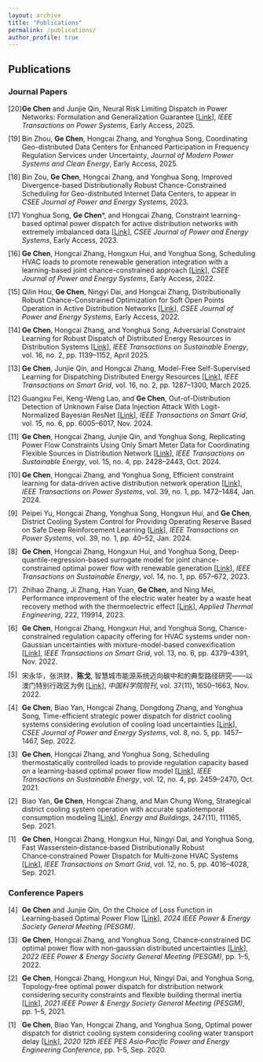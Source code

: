 ```yaml
---
layout: archive
title: "Publications"
permalink: /publications/
author_profile: true
---
```


<!-- 自定义 CSS：自定义倒序编号，格式为 [数字] -->
<style>
  ol.custom-counter-reversed {
    list-style: none;                      /* 去除默认编号 */
    padding-left: 0;                       /* 取消内边距 */
    /* CSS 变量 --start 由 HTML 设置，计数器初始值即为 --start 的值 */
    counter-reset: custom-counter calc(var(--start));
  }
  ol.custom-counter-reversed li {
    counter-increment: custom-counter -1;  /* 每一项将计数器递减 1 */
    margin-bottom: 10px;                   /* 每项之间适当间隔 */
    position: relative;
    padding-left: 2em;                     /* 为编号留出空间 */
  }
  ol.custom-counter-reversed li:before {
    content: "[" counter(custom-counter) "] ";  /* 生成 [数字] */
    position: absolute;
    left: 0;
    top: 0;
    width: 2em;
  }
</style>

## Publications

### Journal Papers

<ol class="custom-counter-reversed" style="--start:21;">
  <li>
    <strong>Ge Chen</strong> and Junjie Qin,  
    Neural Risk Limiting Dispatch in Power Networks: Formulation and Generalization Guarantee [<a href="https://arxiv.org/abs/2402.00772">Link</a>],  
    <em>IEEE Transactions on Power Systems</em>, Early Access, 2025.
  </li>
  <li>
    Bin Zhou, <strong>Ge Chen</strong>, Hongcai Zhang, and Yonghua Song,  
    Coordinating Geo-distributed Data Centers for Enhanced Participation in Frequency Regulation Services under Uncertainty,  
    <em>Journal of Modern Power Systems and Clean Energy</em>, Early Access, 2025.
  </li>
  <li>
    Bin Zou, <strong>Ge Chen</strong>, Hongcai Zhang, and Yonghua Song,  
    Improved Divergence-based Distributionally Robust Chance-Constrained Scheduling for Geo-distributed Internet Data Centers,  
    to appear in <em>CSEE Journal of Power and Energy Systems</em>, 2023.
  </li>
  <li>
    Yonghua Song, <strong>Ge Chen</strong>*, and Hongcai Zhang,  
    Constraint learning-based optimal power dispatch for active distribution networks with extremely imbalanced data [<a href="https://ieeexplore.ieee.org/abstract/document/10375977">Link</a>],  
    <em>CSEE Journal of Power and Energy Systems</em>, Early Access, 2023.
  </li>
  <li>
    <strong>Ge Chen</strong>, Hongcai Zhang, Hongxun Hui, and Yonghua Song,  
    Scheduling HVAC loads to promote renewable generation integration with a learning-based joint chance-constrained approach [<a href="https://ieeexplore.ieee.org/abstract/document/10058886">Link</a>],  
    <em>CSEE Journal of Power and Energy Systems</em>, Early Access, 2022.
  </li>
  <li>
    Qilin Hou, <strong>Ge Chen</strong>, Ningyi Dai, and Hongcai Zhang,  
    Distributionally Robust Chance-Constrained Optimization for Soft Open Points Operation in Active Distribution Networks [<a href="https://ieeexplore.ieee.org/document/9862539">Link</a>],  
    <em>CSEE Journal of Power and Energy Systems</em>, Early Access, 2022.
  </li>
  <li>
    <strong>Ge Chen</strong>, Hongcai Zhang, and Yonghua Song,  
    Adversarial Constraint Learning for Robust Dispatch of Distributed Energy Resources in Distribution Systems [<a href="https://ieeexplore.ieee.org/document/10766908">Link</a>],  
    <em>IEEE Transactions on Sustainable Energy</em>, vol. 16, no. 2, pp. 1139–1152, April 2025.
  </li>
  <li>
    <strong>Ge Chen</strong>, Junjie Qin, and Hongcai Zhang,  
    Model-Free Self-Supervised Learning for Dispatching Distributed Energy Resources [<a href="https://ieeexplore.ieee.org/document/10700765">Link</a>],  
    <em>IEEE Transactions on Smart Grid</em>, vol. 16, no. 2, pp. 1287–1300, March 2025.
  </li>
  <li>
    Guangxu Fei, Keng-Weng Lao, and <strong>Ge Chen</strong>,  
    Out-of-Distribution Detection of Unknown False Data Injection Attack With Logit-Normalized Bayesian ResNet [<a href="https://ieeexplore.ieee.org/document/9956906">Link</a>],  
    <em>IEEE Transactions on Smart Grid</em>, vol. 15, no. 6, pp. 6005–6017, Nov. 2024.
  </li>
  <li>
    <strong>Ge Chen</strong>, Hongcai Zhang, Junjie Qin, and Yonghua Song,  
    Replicating Power Flow Constraints Using Only Smart Meter Data for Coordinating Flexible Sources in Distribution Network [<a href="https://ieeexplore.ieee.org/document/10584114">Link</a>],  
    <em>IEEE Transactions on Sustainable Energy</em>, vol. 15, no. 4, pp. 2428–2443, Oct. 2024.
  </li>
  <li>
    <strong>Ge Chen</strong>, Hongcai Zhang, and Yonghua Song,  
    Efficient constraint learning for data-driven active distribution network operation [<a href="https://ieeexplore.ieee.org/abstract/document/10058008">Link</a>],  
    <em>IEEE Transactions on Power Systems</em>, vol. 39, no. 1, pp. 1472–1484, Jan. 2024.
  </li>
  <li>
    Peipei Yu, Hongcai Zhang, Yonghua Song, Hongxun Hui, and <strong>Ge Chen</strong>,  
    District Cooling System Control for Providing Operating Reserve Based on Safe Deep Reinforcement Learning [<a href="https://ieeexplore.ieee.org/document/10019581">Link</a>],  
    <em>IEEE Transactions on Power Systems</em>, vol. 39, no. 1, pp. 40–52, Jan. 2024.
  </li>
  <li>
    <strong>Ge Chen</strong>, Hongcai Zhang, Hongxun Hui, and Yonghua Song,  
    Deep-quantile-regression-based surrogate model for joint chance-constrained optimal power flow with renewable generation [<a href="https://ieeexplore.ieee.org/document/9956906">Link</a>],  
    <em>IEEE Transactions on Sustainable Energy</em>, vol. 14, no. 1, pp. 657–672, 2023.
  </li>
  <li>
    Zhihao Zhang, Ji Zhang, Han Yuan, <strong>Ge Chen</strong>, and Ning Mei,  
    Performance improvement of the electric water heater by a waste heat recovery method with the thermoelectric effect [<a href="https://www.sciencedirect.com/science/article/abs/pii/S1359431122018440">Link</a>],  
    <em>Applied Thermal Engineering</em>, 222, 119914, 2023.
  </li>
  <li>
    <strong>Ge Chen</strong>, Hongcai Zhang, Hongxun Hui, and Yonghua Song,  
    Chance-constrained regulation capacity offering for HVAC systems under non-Gaussian uncertainties with mixture-model-based convexification [<a href="https://ieeexplore.ieee.org/document/9794334">Link</a>],  
    <em>IEEE Transactions on Smart Grid</em>, vol. 13, no. 6, pp. 4379–4391, Nov. 2022.
  </li>
  <li>
    宋永华，张洪财，<strong>陈戈</strong>,  
    智慧城市能源系统迈向碳中和的典型路径研究——以澳门特别行政区为例 [<a href="http://old2022.bulletin.cas.cn/publish_article/2022/11/20221117.htm">Link</a>],  
    <em>中国科学院院刊</em>, vol. 37(11), 1650–1663, Nov. 2022.
  </li>
  <li>
    <strong>Ge Chen</strong>, Biao Yan, Hongcai Zhang, Dongdong Zhang, and Yonghua Song,  
    Time-efficient strategic power dispatch for district cooling systems considering evolution of cooling load uncertainties [<a href="https://ieeexplore.ieee.org/abstract/document/9535415/">Link</a>],  
    <em>CSEE Journal of Power and Energy Systems</em>, vol. 8, no. 5, pp. 1457–1467, Sep. 2022.
  </li>
  <li>
    <strong>Ge Chen</strong>, Hongcai Zhang, and Yonghua Song,  
    Scheduling thermostatically controlled loads to provide regulation capacity based on a learning-based optimal power flow model [<a href="https://ieeexplore.ieee.org/abstract/document/9502573">Link</a>],  
    <em>IEEE Transactions on Sustainable Energy</em>, vol. 12, no. 4, pp. 2459–2470, Oct. 2021.
  </li>
  <li>
    Biao Yan, <strong>Ge Chen</strong>, Hongcai Zhang, and Man Chung Wong,  
    Strategical district cooling system operation with accurate spatiotemporal consumption modeling [<a href="https://www.sciencedirect.com/science/article/abs/pii/S0378778821004497">Link</a>],  
    <em>Energy and Buildings</em>, 247(11), 111165, Sep. 2021.
  </li>
  <li>
    <strong>Ge Chen</strong>, Hongcai Zhang, Hongxun Hui, Ningyi Dai, and Yonghua Song,  
    Fast Wasserstein‑distance‑based Distributionally Robust Chance‑constrained Power Dispatch for Multi‑zone HVAC Systems [<a href="https://ieeexplore.ieee.org/document/9417102">Link</a>],  
    <em>IEEE Transactions on Smart Grid</em>, vol. 12, no. 5, pp. 4016–4028, Sep. 2021.
  </li>
</ol>

### Conference Papers

<ol class="custom-counter-reversed" style="--start:5;">
  <li>
    <strong>Ge Chen</strong> and Junjie Qin,  
    On the Choice of Loss Function in Learning‑based Optimal Power Flow [<a href="https://ieeexplore.ieee.org/abstract/document/10688728">Link</a>],  
    <em>2024 IEEE Power &amp; Energy Society General Meeting (PESGM)</em>.
  </li>
  <li>
    <strong>Ge Chen</strong>, Hongcai Zhang, and Yonghua Song,  
    Chance‑constrained DC optimal power flow with non‑gaussian distributed uncertainties [<a href="https://ieeexplore.ieee.org/abstract/document/9916658">Link</a>],  
    <em>2022 IEEE Power &amp; Energy Society General Meeting (PESGM)</em>, pp. 1–5, 2022.
  </li>
  <li>
    <strong>Ge Chen</strong>, Hongcai Zhang, Hongxun Hui, Ningyi Dai, and Yonghua Song,  
    Topology‑free optimal power dispatch for distribution network considering security constraints and flexible building thermal inertia [<a href="https://ieeexplore.ieee.org/abstract/document/9638204">Link</a>],  
    <em>2021 IEEE Power &amp; Energy Society General Meeting (PESGM)</em>, pp. 1–5, 2021.
  </li>
  <li>
    <strong>Ge Chen</strong>, Biao Yan, Hongcai Zhang, and Yonghua Song,  
    Optimal power dispatch for district cooling system considering cooling water transport delay [<a href="https://ieeexplore.ieee.org/document/8743401">Link</a>],  
    <em>2020 12th IEEE PES Asia‑Pacific Power and Energy Engineering Conference</em>, pp. 1–5, Sep. 2020.
  </li>
</ol>
